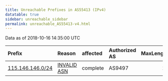 ```yaml
---
title: Unreachable Prefixes in AS55413 (IPv4)
datatable: true
sidebar: unreachable_sidebar
permalink: unreachable_AS55413-v4.html
---
```


Data as of 2018-10-16 14:35:00 UTC


<div class="datatable-begin"></div>

| Prefix                                                     | Reason                                                                                                  | affected   | Authorized AS   |   MaxLength | Anchor                                       |   unreachable /24s |
|:-----------------------------------------------------------|:--------------------------------------------------------------------------------------------------------|:-----------|:----------------|------------:|:---------------------------------------------|-------------------:|
| [115.146.146.0/24](https://stat.ripe.net/115.146.146.0/24) | [INVALID ASN](https://rpki-validator.ripe.net/announcement-preview?asn=AS55413&prefix=115.146.146.0/24) | complete   | AS9497          |          17 | [APNIC](unreachable_APNIC_RPKI_Root-v4.html) |                  1 |

<div class="datatable-end"></div>